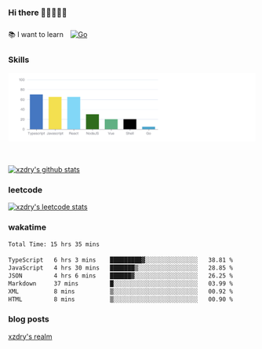 ### Hi there 👋👋👋👋👋

 :books: I want to learn <a href="https://go.dev/" target="_blank"><img style="margin: 10px" src="https://profilinator.rishav.dev/skills-assets/go-original.svg" alt="Go" height="50" /></a>  

### Skills
![](img/2022-09-05-22-04-20.png)

<br />

[![xzdry's github stats](https://github-readme-stats.vercel.app/api?username=xzdry&count_private=true&show_icons=true&theme=vue)](https://github.com/xzdry)

### leetcode
[![xzdry's leetcode stats](https://leetcard.jacoblin.cool/xzdry-2?theme=light&font=Anek%20Kannada&site=cn)](https://leetcode.cn/u/xzdry-2/)

### wakatime
<!--START_SECTION:waka-->

```text
Total Time: 15 hrs 35 mins

TypeScript   6 hrs 3 mins    █████████▓░░░░░░░░░░░░░░░   38.81 %
JavaScript   4 hrs 30 mins   ███████▒░░░░░░░░░░░░░░░░░   28.85 %
JSON         4 hrs 6 mins    ██████▓░░░░░░░░░░░░░░░░░░   26.25 %
Markdown     37 mins         █░░░░░░░░░░░░░░░░░░░░░░░░   03.99 %
XML          8 mins          ▒░░░░░░░░░░░░░░░░░░░░░░░░   00.92 %
HTML         8 mins          ▒░░░░░░░░░░░░░░░░░░░░░░░░   00.90 %
```

<!--END_SECTION:waka-->

### blog posts
[xzdry's realm](https://www.justdry.net/)
